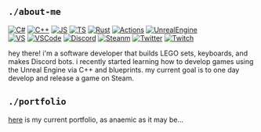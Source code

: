 ## `./about-me`
[![C#][00.2]][00]
[![C++][01.2]][01]
[![JS][02.2]][02]
[![TS][03.2]][03]
[![Rust][04.2]][04]
[![Actions][05.2]][05]
[![UnrealEngine][06.2]][06]<br />
[![VS][07.2]][07]
[![VSCode][08.2]][08]
[![Discord][09.2]][09]
[![Steanm][10.2]][10]
[![Twitter][11.2]][11]
[![Twitch][12.2]][12]

hey there!  i'm a software developer that builds LEGO sets, keyboards, and makes Discord bots.  i recently started learning how to develop games using the Unreal Engine via C++ and blueprints.  my current goal is to one day develop and release a game on Steam.

## `./portfolio`
[here][13] is my current portfolio, as anaemic as it may be...

<!-- icons -->
[00.2]: https://img.shields.io/badge/Code-C%23-informational?style=flat&logo=csharp&logoColor=white&color=blueviolet
[01.2]: https://img.shields.io/badge/Code-C++-informational?style=flat&logo=C%2B%2B&logoColor=white&color=blueviolet
[02.2]: https://img.shields.io/badge/Code-Javascript-informational?style=flat&logo=Javascript&logoColor=white&color=blueviolet
[03.2]: https://img.shields.io/badge/Code-TypeScript-informational?style=flat&logo=TypeScript&logoColor=white&color=blueviolet
[04.2]: https://img.shields.io/badge/Code-Rust-informational?style=flat&logo=Rust&logoColor=white&color=blueviolet
[05.2]: https://img.shields.io/badge/Tools-GitHub_Actions-informational?style=flat&logo=GitHub-Actions&logoColor=white&color=hotpink
[06.2]: https://img.shields.io/badge/Tools-Unreal_Engine-informational?style=flat&logo=Unreal-Engine&logoColor=white&color=hotpink
[07.2]: https://img.shields.io/badge/Editor-Visual_Studio-informational?style=flat&logo=visual-studio&logoColor=white&color=blue
[08.2]: https://img.shields.io/badge/Editor-Visual_Studio_Code-informational?style=flat&logo=visual-studio-code&logoColor=white&color=blue
[09.2]: https://img.shields.io/badge/Social-Discord-informational?style=flat&logo=Discord&logoColor=white&color=cyan
[10.2]: https://img.shields.io/badge/Social-Steam-informational?style=flat&logo=Steam&logoColor=white&color=cyan
[11.2]: https://img.shields.io/badge/Social-Twitter-informational?style=flat&logo=Twitter&logoColor=white&color=cyan
[12.2]: https://img.shields.io/badge/Social-Twitch-informational?style=flat&logo=Twitch&logoColor=white&color=cyan

<!-- links -->
[00]: https://docs.microsoft.com/en-us/dotnet/csharp/
[01]: https://www.cplusplus.com/
[02]: https://www.javascript.com/
[03]: https://www.typescriptlang.org/
[04]: https://www.rust-lang.org/
[05]: https://github.com/features/actions
[06]: https://www.unrealengine.com/en-US/
[07]: https://visualstudio.microsoft.com/
[08]: https://code.visualstudio.com/
[09]: https://discord.gg/2cWgZpQ
[10]: https://steamcommunity.com/id/katagatame_
[11]: https://twitter.com/katagatame_
[12]: https://twitch.tv/katagatame_
[13]: https://kata-gatame.github.io/portfolio/
